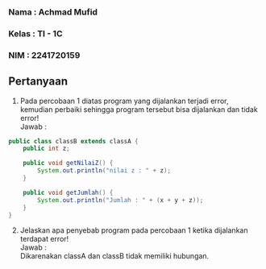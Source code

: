 ### Nama : Achmad Mufid

### Kelas : TI - 1C

### NIM : 2241720159

## Pertanyaan

1. Pada percobaan 1 diatas program yang dijalankan terjadi error, kemudian perbaiki sehingga program tersebut bisa dijalankan dan tidak error!<br>
   Jawab :<br>

```java
public class classB extends classA {
    public int z;

    public void getNilaiZ() {
        System.out.println("nilai z : " + z);
    }

    public void getJumlah() {
        System.out.println("Jumlah : " + (x + y + z));
    }
}

```

2. Jelaskan apa penyebab program pada percobaan 1 ketika dijalankan terdapat error!<br>
   Jawab :<br>
   Dikarenakan classA dan classB tidak memiliki hubungan.

